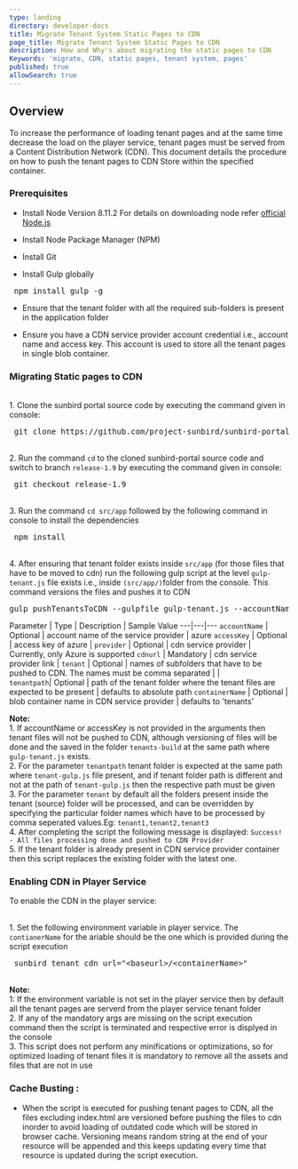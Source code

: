 ```yaml
---
type: landing
directory: developer-docs
title: Migrate Tenant System Static Pages to CDN 
page_title: Migrate Tenant System Static Pages to CDN 
description: How and Why's about migrating the static pages to CDN
Keywords: 'migrate, CDN, static pages, tenant system, pages'
published: true
allowSearch: true
---
```

## Overview

To increase the performance of loading tenant pages and at the same time decrease the load on the player service, tenant pages must be served from a Content Distribution Network (CDN). This document details the procedure on how to push the tenant pages to CDN Store within the specified container. 

### Prerequisites
 
 * Install Node Version 8.11.2
   For details on downloading node refer <a href="https://nodejs.org/en/download/">official Node.js</a>
 
 * Install Node Package Manager (NPM)

 * Install Git 

 * Install Gulp globally

  <pre> npm install gulp -g </pre> 
 
 * Ensure that the tenant folder with all the required sub-folders is present in the application folder

 * Ensure you have a CDN service provider account credential i.e., account name and access key. This account is used to store all the tenant pages in single blob container.

### Migrating Static pages to CDN

<br>1. Clone the sunbird portal source code by executing the command given in console:

<pre> git clone https://github.com/project-sunbird/sunbird-portal.git </pre>

<br>2. Run the command `cd` to the cloned sunbird-portal source code and switch to branch `release-1.9` by executing the command given in console:

<pre> git checkout release-1.9 </pre>

<br>3. Run the command `cd src/app` followed by the following command in console to install the dependencies

<pre> npm install </pre>

<br>4. After ensuring that tenant folder exists inside `src/app` (for those files that have to be moved to cdn) run the following gulp script at the level `gulp-tenant.js` file exists i.e., inside `(src/app/)`folder from the console. This command versions the files and pushes it to CDN

<pre>
gulp pushTenantsToCDN --gulpfile gulp-tenant.js --accountName="" --accessKey="" --provider="" --cdnurl="" --tenant="" --tenantpath="" --containerName=""
</pre>

Parameter | Type | Description | Sample Value
---|---|---
`accountName` | Optional | account name of the service provider | azure
`accessKey`   | Optional | access key of azure |
`provider`   | Optional | cdn service provider | Currently, only Azure is supported
`cdnurl` | Mandatory  | cdn service provider link | 
`tenant` | Optional | names of subfolders that have to be pushed to CDN. The names must be comma separated |   |  
`tenantpath`| Optional | path of the tenant folder where the tenant files are expected to be present | defaults to absolute path 
`containerName` | Optional | blob container name in CDN service provider | defaults to 'tenants'
 
**Note:** <br>1. If accountName or accessKey is not provided in the arguments then tenant files will not be pushed to CDN, although versioning of files will be done and the saved in the folder `tenants-build` at the same path where `gulp-tenant.js` exists.
<br>2. For the parameter `tenantpath` tenant folder is expected at the same path where `tenant-gulp.js` file present, and if tenant folder path is different and not at the path of `tenant-gulp.js` then the respective path must be given
<br>3. For the parameter `tenant` by default all the folders present inside the tenant (source) folder will be processed, and can be overridden by specifying the particular folder names which have to be processed by comma seperated values.Eg: `tenant1,tenant2,tenant3` <br>4. After completing the script the following message is displayed:
`Success! - All files processing done and pushed to CDN Provider`
<br>5. If the tenant folder is already present in CDN service provider container then this script replaces the existing folder with the latest one.

### Enabling CDN in Player Service

To enable the CDN in the player service:

<br>1. Set the following environment variable in player service. The `contianerName` for the ariable should be the one which is provided during the script execution
<pre> sunbird_tenant_cdn_url="&#x3C;baseurl&#x3E;/&#x3C;containerName&#x3E;" </pre>

<br>**Note:** <br>1: If the environment variable is not set in the player service then by default all the tenant pages are serverd from the player service tenant folder
<br>2. If any of the mandatory args are missing on the script execution command then the script is terminated and respective error is displyed in the console
<br>3. This script does not perform any minifications or optimizations, so for optimized loading of tenant files it is mandatory to remove all the assets and files that are not in use

### Cache Busting : 

* When the script is executed for pushing tenant pages to CDN, all the files excluding index.html are versioned before pushing the files to cdn inorder to avoid loading of outdated code which will be stored in browser cache. Versioning means random string at the end of your resource will be appended and this keeps updating every time that resource is updated during the script execution.

